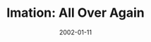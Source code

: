 ---
mission_id: imation2
editorsChoice:
title: "Imation: All Over Again"
authors: 
    - "Palmer"
date: 2002-01-11
filename: "imation2.zip"
description: "Well the reason you are back is because you grabbed the wrong data tape. The empire has also moved the data tape to a new location, there are new rooms and more traps."
cover:
levelReplaced:	SECBASE
difficulty: no
bm:	no
fme: no
wax: no
three_do: no
voc: no
gmd: no
vue: no
lfd: no
base: "New level from scratch" 
editors: "WDFUSE 2.00"

---